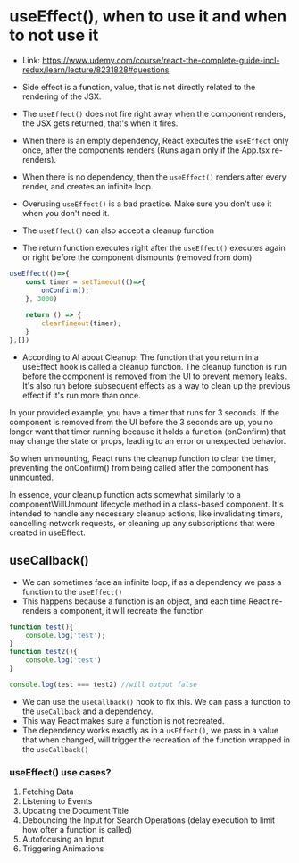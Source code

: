 # useEffect(), when to use it and when to not use it 

- Link: https://www.udemy.com/course/react-the-complete-guide-incl-redux/learn/lecture/8231828#questions

- Side effect is a function, value, that is not directly related to the rendering of the JSX.

- The `useEffect()` does not fire right away when the component renders, the JSX gets returned, that's when it fires.
- When there is an empty dependency, React executes the `useEffect` only once, after the components renders (Runs again only if the App.tsx re-renders).
- When there is no dependency, then the `useEffect()` renders after every render, and creates an infinite loop.


- Overusing `useEffect()` is a bad practice. Make sure you don't use it when you don't need it.

- The `useEffect()` can also accept a cleanup function
- The return function executes right after the `useEffect()` executes again or right before the component dismounts (removed from dom)
```jsx
useEffect(()=>{
    const timer = setTimeout(()=>{
        onConfirm();
    }, 3000)
    
    return () => {
        clearTimeout(timer);
    }
},[])
```

- According to AI about Cleanup:
  The function that you return in a useEffect hook is called a cleanup function. The cleanup function is run before the component is removed from the UI to prevent memory leaks. It's also run before subsequent effects as a way to clean up the previous effect if it's run more than once.

In your provided example, you have a timer that runs for 3 seconds. If the component is removed from the UI before the 3 seconds are up, you no longer want that timer running because it holds a function (onConfirm) that may change the state or props, leading to an error or unexpected behavior.

So when unmounting, React runs the cleanup function to clear the timer, preventing the onConfirm() from being called after the component has unmounted.

In essence, your cleanup function acts somewhat similarly to a componentWillUnmount lifecycle method in a class-based component. It's intended to handle any necessary cleanup actions, like invalidating timers, cancelling network requests, or cleaning up any subscriptions that were created in useEffect.


## useCallback()

- We can sometimes face an infinite loop, if as a dependency we pass a function to the `useEffect()`
- This happens because a function is an object, and each time React re-renders a component, it will recreate the function
```javascript
function test(){
    console.log('test');
}
function test2(){
    console.log('test')
}

console.log(test === test2) //will output false
```
- We can use the `useCallback()` hook to fix this. We can pass a function to the `useCallback` and a dependency.
- This way React makes sure a function is not recreated. 
- The dependency works exactly as in a `usEffect()`, we pass in a value that when changed, will trigger the recreation of the function wrapped in the `useCallback()`



###  useEffect() use cases?

1. Fetching Data
2. Listening to Events
3. Updating the Document Title
4. Debouncing the Input for Search Operations (delay execution to limit how ofter a function is called)
5. Autofocusing an Input
6. Triggering Animations